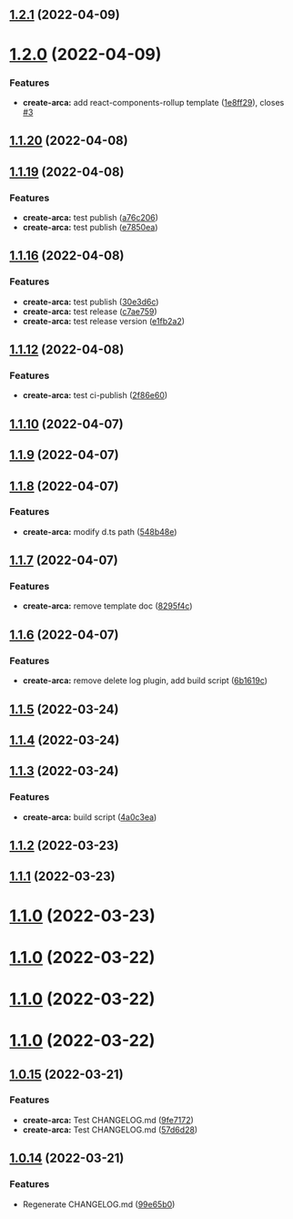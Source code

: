 ## [1.2.1](https://github.com/Spencer17x/arca/compare/create-arca@1.2.0...create-arca@1.2.1) (2022-04-09)



# [1.2.0](https://github.com/Spencer17x/arca/compare/create-arca@1.1.20...create-arca@1.2.0) (2022-04-09)


### Features

* **create-arca:** add react-components-rollup template ([1e8ff29](https://github.com/Spencer17x/arca/commit/1e8ff29d9b1aa7eeb44047a4664c93609e89245b)), closes [#3](https://github.com/Spencer17x/arca/issues/3)



## [1.1.20](https://github.com/Spencer17x/arca/compare/create-arca@1.1.19...create-arca@1.1.20) (2022-04-08)



## [1.1.19](https://github.com/Spencer17x/arca/compare/create-arca@1.1.16...create-arca@1.1.19) (2022-04-08)


### Features

* **create-arca:** test publish ([a76c206](https://github.com/Spencer17x/arca/commit/a76c2060311c6e3891fe9374f273f423a50a1314))
* **create-arca:** test publish ([e7850ea](https://github.com/Spencer17x/arca/commit/e7850ea7f144c2d23804968026ac8416308b004a))



## [1.1.16](https://github.com/Spencer17x/arca/compare/create-arca@1.1.12...create-arca@1.1.16) (2022-04-08)


### Features

* **create-arca:** test publish ([30e3d6c](https://github.com/Spencer17x/arca/commit/30e3d6ca600e8f61dcb13047f4b7cb88b231677b))
* **create-arca:** test release ([c7ae759](https://github.com/Spencer17x/arca/commit/c7ae75955219073e0f78d62a5ee9647569fecb5e))
* **create-arca:** test release version ([e1fb2a2](https://github.com/Spencer17x/arca/commit/e1fb2a2a53442c13086502a6a08fce407e85ce52))



## [1.1.12](https://github.com/Spencer17x/arca/compare/create-arca@1.1.10...create-arca@1.1.12) (2022-04-08)


### Features

* **create-arca:** test ci-publish ([2f86e60](https://github.com/Spencer17x/arca/commit/2f86e6027021b530ba1c3c031d091171d198f32e))



## [1.1.10](https://github.com/Spencer17x/arca/compare/create-arca@1.1.9...create-arca@1.1.10) (2022-04-07)



## [1.1.9](https://github.com/Spencer17x/arca/compare/create-arca@1.1.8...create-arca@1.1.9) (2022-04-07)



## [1.1.8](https://github.com/Spencer17x/arca/compare/create-arca@1.1.7...create-arca@1.1.8) (2022-04-07)


### Features

* **create-arca:** modify d.ts path ([548b48e](https://github.com/Spencer17x/arca/commit/548b48e7083544c5ff40ea7676212df095d852cf))



## [1.1.7](https://github.com/Spencer17x/arca/compare/create-arca@1.1.6...create-arca@1.1.7) (2022-04-07)


### Features

* **create-arca:** remove template doc ([8295f4c](https://github.com/Spencer17x/arca/commit/8295f4c0bf7877885a55c0ab7ec78d311f723b10))



## [1.1.6](https://github.com/Spencer17x/arca/compare/create-arca@1.1.5...create-arca@1.1.6) (2022-04-07)


### Features

* **create-arca:** remove delete log plugin, add build script ([6b1619c](https://github.com/Spencer17x/arca/commit/6b1619c3dd3ef85019d8c6aee742751563e7196d))



## [1.1.5](https://github.com/Spencer17x/arca/compare/create-arca@1.1.4...create-arca@1.1.5) (2022-03-24)



## [1.1.4](https://github.com/Spencer17x/arca/compare/create-arca@1.1.3...create-arca@1.1.4) (2022-03-24)



## [1.1.3](https://github.com/Spencer17x/arca/compare/create-arca@1.1.2...create-arca@1.1.3) (2022-03-24)


### Features

* **create-arca:** build script ([4a0c3ea](https://github.com/Spencer17x/arca/commit/4a0c3ea35fda4dae6febfa4f9db1bf927204900e))



## [1.1.2](https://github.com/Spencer17x/arca/compare/create-arca@1.1.1...create-arca@1.1.2) (2022-03-23)



## [1.1.1](https://github.com/Spencer17x/arca/compare/create-arca@1.1.0...create-arca@1.1.1) (2022-03-23)



# [1.1.0](https://github.com/Spencer17x/arca/compare/create-arca@1.1.0...create-arca@1.1.0) (2022-03-23)



# [1.1.0](https://github.com/Spencer17x/arca/compare/create-arca@1.0.15...create-arca@1.1.0) (2022-03-22)



# [1.1.0](https://github.com/Spencer17x/arca/compare/create-arca@1.0.15...create-arca@1.1.0) (2022-03-22)



# [1.1.0](https://github.com/Spencer17x/arca/compare/create-arca@1.0.15...create-arca@1.1.0) (2022-03-22)



## [1.0.15](https://github.com/Spencer17x/arca/compare/create-arca@1.0.14...create-arca@1.0.15) (2022-03-21)


### Features

* **create-arca:** Test CHANGELOG.md ([9fe7172](https://github.com/Spencer17x/arca/commit/9fe71720360f8877810e2bcb7776e23a8039cb1a))
* **create-arca:** Test CHANGELOG.md ([57d6d28](https://github.com/Spencer17x/arca/commit/57d6d284598936d204fec97522c307bb6374d678))



## [1.0.14](https://github.com/Spencer17x/arca/compare/create-arca@1.0.13...create-arca@1.0.14) (2022-03-21)


### Features

* Regenerate CHANGELOG.md ([99e65b0](https://github.com/Spencer17x/arca/commit/99e65b0aa02be71ba3b7bf41042859a9ee9a0789))



